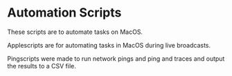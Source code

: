 # Automation Scripts

These scripts are to automate tasks on MacOS.

Applescripts are for automating tasks in MacOS during live broadcasts.

Pingscripts were made to run network pings and ping and traces and output the results to a CSV file.